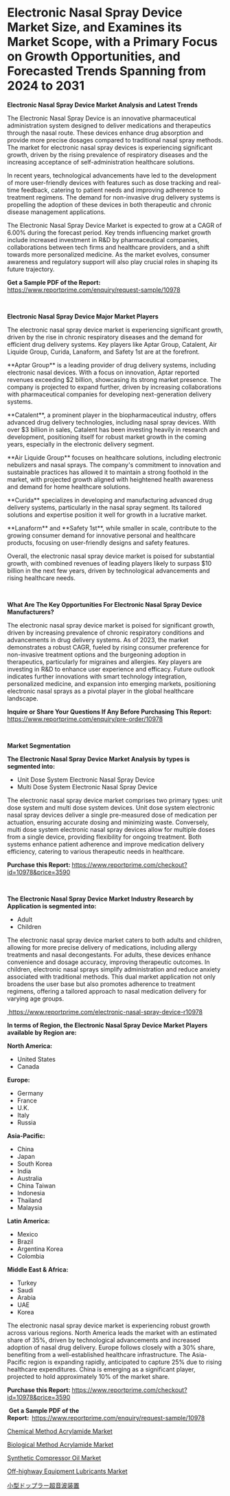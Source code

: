 <p><h1>Electronic Nasal Spray Device Market Size, and Examines its Market Scope, with a Primary Focus on Growth Opportunities, and Forecasted Trends Spanning from 2024 to 2031</h1></p><p><strong>Electronic Nasal Spray Device Market Analysis and Latest Trends</strong></p>
<p><p>The Electronic Nasal Spray Device is an innovative pharmaceutical administration system designed to deliver medications and therapeutics through the nasal route. These devices enhance drug absorption and provide more precise dosages compared to traditional nasal spray methods. The market for electronic nasal spray devices is experiencing significant growth, driven by the rising prevalence of respiratory diseases and the increasing acceptance of self-administration healthcare solutions.</p><p>In recent years, technological advancements have led to the development of more user-friendly devices with features such as dose tracking and real-time feedback, catering to patient needs and improving adherence to treatment regimens. The demand for non-invasive drug delivery systems is propelling the adoption of these devices in both therapeutic and chronic disease management applications.</p><p>The Electronic Nasal Spray Device Market is expected to grow at a CAGR of 6.00% during the forecast period. Key trends influencing market growth include increased investment in R&D by pharmaceutical companies, collaborations between tech firms and healthcare providers, and a shift towards more personalized medicine. As the market evolves, consumer awareness and regulatory support will also play crucial roles in shaping its future trajectory.</p></p>
<p><strong>Get a Sample PDF of the Report:&nbsp;</strong> <a href="https://www.reportprime.com/enquiry/request-sample/10978">https://www.reportprime.com/enquiry/request-sample/10978</a></p>
<p>&nbsp;</p>
<p><strong>Electronic Nasal Spray Device Major Market Players</strong></p>
<p><p>The electronic nasal spray device market is experiencing significant growth, driven by the rise in chronic respiratory diseases and the demand for efficient drug delivery systems. Key players like Aptar Group, Catalent, Air Liquide Group, Curida, Lanaform, and Safety 1st are at the forefront.</p><p>**Aptar Group** is a leading provider of drug delivery systems, including electronic nasal devices. With a focus on innovation, Aptar reported revenues exceeding $2 billion, showcasing its strong market presence. The company is projected to expand further, driven by increasing collaborations with pharmaceutical companies for developing next-generation delivery systems.</p><p>**Catalent**, a prominent player in the biopharmaceutical industry, offers advanced drug delivery technologies, including nasal spray devices. With over $3 billion in sales, Catalent has been investing heavily in research and development, positioning itself for robust market growth in the coming years, especially in the electronic delivery segment.</p><p>**Air Liquide Group** focuses on healthcare solutions, including electronic nebulizers and nasal sprays. The company's commitment to innovation and sustainable practices has allowed it to maintain a strong foothold in the market, with projected growth aligned with heightened health awareness and demand for home healthcare solutions.</p><p>**Curida** specializes in developing and manufacturing advanced drug delivery systems, particularly in the nasal spray segment. Its tailored solutions and expertise position it well for growth in a lucrative market.</p><p>**Lanaform** and **Safety 1st**, while smaller in scale, contribute to the growing consumer demand for innovative personal and healthcare products, focusing on user-friendly designs and safety features.</p><p>Overall, the electronic nasal spray device market is poised for substantial growth, with combined revenues of leading players likely to surpass $10 billion in the next few years, driven by technological advancements and rising healthcare needs.</p></p>
<p>&nbsp;</p>
<p><strong>What Are The Key Opportunities For Electronic Nasal Spray Device Manufacturers?</strong></p>
<p><p>The electronic nasal spray device market is poised for significant growth, driven by increasing prevalence of chronic respiratory conditions and advancements in drug delivery systems. As of 2023, the market demonstrates a robust CAGR, fueled by rising consumer preference for non-invasive treatment options and the burgeoning adoption in therapeutics, particularly for migraines and allergies. Key players are investing in R&D to enhance user experience and efficacy. Future outlook indicates further innovations with smart technology integration, personalized medicine, and expansion into emerging markets, positioning electronic nasal sprays as a pivotal player in the global healthcare landscape.</p></p>
<p><strong>Inquire or Share Your Questions If Any Before Purchasing This Report:</strong> <a href="https://www.reportprime.com/enquiry/pre-order/10978">https://www.reportprime.com/enquiry/pre-order/10978</a></p>
<p>&nbsp;</p>
<p><strong>Market Segmentation</strong></p>
<p><strong>The Electronic Nasal Spray Device Market Analysis by types is segmented into:</strong></p>
<p><ul><li>Unit Dose System Electronic Nasal Spray Device</li><li>Multi Dose System Electronic Nasal Spray Device</li></ul></p>
<p><p>The electronic nasal spray device market comprises two primary types: unit dose system and multi dose system devices. Unit dose system electronic nasal spray devices deliver a single pre-measured dose of medication per actuation, ensuring accurate dosing and minimizing waste. Conversely, multi dose system electronic nasal spray devices allow for multiple doses from a single device, providing flexibility for ongoing treatment. Both systems enhance patient adherence and improve medication delivery efficiency, catering to various therapeutic needs in healthcare.</p></p>
<p><strong>Purchase this Report:&nbsp;</strong><a href="https://www.reportprime.com/checkout?id=10978&price=3590">https://www.reportprime.com/checkout?id=10978&price=3590</a></p>
<p>&nbsp;</p>
<p><strong>The Electronic Nasal Spray Device Market Industry Research by Application is segmented into:</strong></p>
<p><ul><li>Adult</li><li>Children</li></ul></p>
<p><p>The electronic nasal spray device market caters to both adults and children, allowing for more precise delivery of medications, including allergy treatments and nasal decongestants. For adults, these devices enhance convenience and dosage accuracy, improving therapeutic outcomes. In children, electronic nasal sprays simplify administration and reduce anxiety associated with traditional methods. This dual market application not only broadens the user base but also promotes adherence to treatment regimens, offering a tailored approach to nasal medication delivery for varying age groups.</p></p>
<p><a href="https://www.reportprime.com/electronic-nasal-spray-device-r10978">&nbsp;https://www.reportprime.com/electronic-nasal-spray-device-r10978</a></p>
<p><strong>In terms of Region, the Electronic Nasal Spray Device Market Players available by Region are:</strong></p>
<p>
    <p> <strong> North America: </strong>
        <ul>
            <li>United States</li>
            <li>Canada</li>
        </ul>
        </p> 
    <p> <strong> Europe: </strong>
        <ul>
            <li>Germany</li>
            <li>France</li>
            <li>U.K.</li>
            <li>Italy</li>
            <li>Russia</li>
        </ul>
        </p> 
    <p> <strong> Asia-Pacific: </strong>
        <ul>
            <li>China</li>
            <li>Japan</li>
            <li>South Korea</li>
            <li>India</li>
            <li>Australia</li>
            <li>China Taiwan</li>
            <li>Indonesia</li>
            <li>Thailand</li>
            <li>Malaysia</li>
        </ul>
        </p> 
    <p> <strong> Latin America: </strong>
        <ul>
            <li>Mexico</li>
            <li>Brazil</li>
            <li>Argentina Korea</li>
            <li>Colombia</li>
        </ul>
        </p> 
    <p> <strong> Middle East & Africa: </strong>
        <ul>
            <li>Turkey</li>
            <li>Saudi</li>
            <li>Arabia</li>
            <li>UAE</li>
            <li>Korea</li>
        </ul>
    </p>
    </p>
<p><p>The electronic nasal spray device market is experiencing robust growth across various regions. North America leads the market with an estimated share of 35%, driven by technological advancements and increased adoption of nasal drug delivery. Europe follows closely with a 30% share, benefiting from a well-established healthcare infrastructure. The Asia-Pacific region is expanding rapidly, anticipated to capture 25% due to rising healthcare expenditures. China is emerging as a significant player, projected to hold approximately 10% of the market share.</p></p>
<p><strong>Purchase this Report: </strong><a href="https://www.reportprime.com/checkout?id=10978&price=3590">https://www.reportprime.com/checkout?id=10978&price=3590</a></p>
<p>&nbsp;<strong>Get a Sample PDF of the Report:&nbsp;&nbsp;</strong><a href="https://www.reportprime.com/enquiry/request-sample/10978">https://www.reportprime.com/enquiry/request-sample/10978</a></p>
<p><strong></strong></p>
<p><p><a href="https://medium.com/@lorenzobode/the-chemical-method-acrylamide-market-industry-provides-a-comprehensive-and-current-analysis-of-035a4f316429">Chemical Method Acrylamide Market</a></p><p><a href="https://medium.com/@lorenzobode/the-biological-method-acrylamide-market-decisions-are-mostly-driven-by-resource-optimization-and-8f4001416089">Biological Method Acrylamide Market</a></p><p><a href="https://issuu.com/reportprime-2/docs/synthetic-compressor-oil-market-siz_d6e0ef84380687">Synthetic Compressor Oil Market</a></p><p><a href="https://issuu.com/reportprime-2/docs/off-highway-equipment-lubricants-ma_5ff98499013bdd">Off-highway Equipment Lubricants Market</a></p><p><a href="https://medium.com/@marlanamarvn/miniature-doppler-ultrasound-device-market-%E3%81%AF-%E3%82%B3%E3%82%B9%E3%83%88%E7%AE%A1%E7%90%86%E3%81%A8%E5%8A%B9%E7%8E%87%E5%90%91%E4%B8%8A%E3%82%92%E5%84%AA%E5%85%88%E3%81%97%E3%81%BE%E3%81%99-%E3%81%95%E3%82%89%E3%81%AB-%E5%A0%B1%E5%91%8A%E6%9B%B8%E3%81%AF%E5%B8%82%E5%A0%B4%E3%81%AE%E9%9C%80%E8%A6%81%E9%9D%A2%E3%81%A8%E4%BE%9B%E7%B5%A6%E9%9D%A2%E3%81%AE%E4%B8%A1%E6%96%B9%E3%82%92%E3%82%AB%E3%83%90%E3%83%BC%E3%81%97%E3%81%A6%E3%81%84%E3%81%BE%E3%81%99-8455fdb966e4?postPublishedType=initial">小型ドップラー超音波装置</a></p></p>